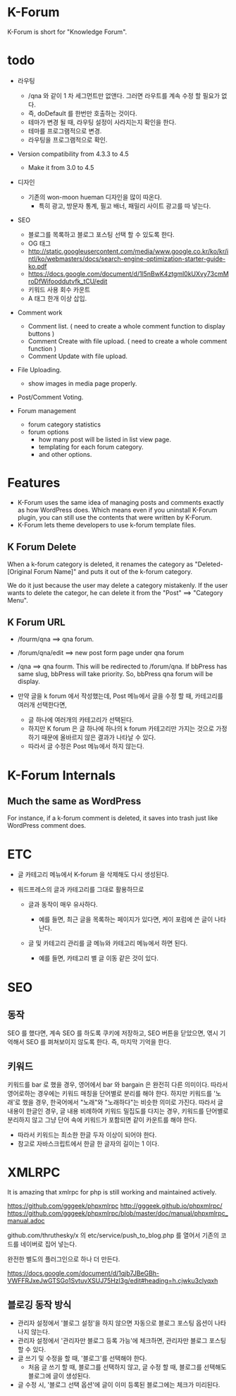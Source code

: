 # K-Forum

K-Forum is short for "Knowledge Forum".

# todo

* 라우팅
    * /qna 와 같이 1 차 세그먼트만 없앤다. 그러면 라우트를 계속 수정 할 필요가 없다.
    * 즉, doDefault 를 한번만 호출하는 것이다.
    * 테마가 변경 될 때, 라우팅 설정이 사라지는지 확인을 한다.
    * 테마를 프로그램적으로 변경.
    * 라우팅을 프로그램적으로 확인.

* Version compatibility from 4.3.3 to 4.5
    * Make it from 3.0 to 4.5

* 디자인
    * 기존의 won-moon hueman 디자인을 많이 따온다.
        * 특히 광고, 방문자 통계, 필고 배너, 패밀리 사이트 광고를 따 넣는다.
         
    
* SEO
    * 블로그를 목록하고 블로그 포스팅 선택 할 수 있도록 한다.
    * OG 태그
	* http://static.googleusercontent.com/media/www.google.co.kr/ko/kr/intl/ko/webmasters/docs/search-engine-optimization-starter-guide-ko.pdf
	* https://docs.google.com/document/d/1l5nBwK4ztgml0kUXvy73cmMroDfWifooddutvfk_tCU/edit
	* 키워드 사용 회수 카운트
	* A 태그 한개 이상 삽입.
	
	
	
	
* Comment work
	* Comment list. ( need to create a whole comment function to display buttons )
	* Comment Create with file upload. ( need to create a whole comment function ) 
	* Comment Update with file upload. 

* File Uploading.

    - show images in media page properly.

* Post/Comment Voting.

* Forum management
	* forum category statistics
	* forum options
		* how many post will be listed in list view page.
		* templating for each forum category.
		* and other options.
        



# Features

* K-Forum uses the same idea of managing posts and comments exactly as how WordPress does. Which means even if you uninstall K-Forum plugin, you can still use the contents that were written by K-Forum.
* K-Forum lets theme developers to use k-forum template files.  



 

## K Forum Delete

When a k-forum category is deleted, it renames the category as "Deleted-[Original Forum Name]" and puts it out of the k-forum category.

We do it just because the user may delete a category mistakenly. If the user wants to delete the categor, he can delete it from the "Post" ==> "Category Menu".


## K Forum URL

* /fourm/qna ==> qna forum.
* /forum/qna/edit ==> new post form page under qna forum
* /qna ==> qna fourm. This will be redirected to /forum/qna. If bbPress has same slug, bbPress will take priority. So, bbPress qna forum will be display.


* 만약 글을 k forum 에서 작성했는데, Post 메뉴에서 글을 수정 할 때, 카테고리를 여러개 선택한다면,

    - 글 하나에 여러개의 카테고리가 선택된다.
    - 하지만 K forum 은 글 하나에 하나의 k forum 카테고리만 가지는 것으로 가정하기 때문에 올바르지 않은 결과가 나타날 수 있다.
    - 따라서 글 수정은 Post 메뉴에서 하지 않는다.



# K-Forum Internals

## Much the same as WordPress

For instance, if a k-forum comment is deleted, it saves into trash just like WordPress comment does.




# ETC

* 글 카테고리 메뉴에서 K-forum 을 삭제해도 다시 생성된다.

* 워드프레스의 글과 카테고리를 그대로 활용하므로

    * 글과 동작이 매우 유사하다.
    
        * 예를 들면, 최근 글을 목록하는 페이지가 있다면, 케이 포럼에 쓴 글이 나타난다. 
     
    * 글 및 카테고리 관리를 글 메뉴와 카테고리 메뉴에서 하면 된다.
    
        * 예를 들면, 카테고리 별 글 이동 같은 것이 있다.



# SEO

## 동작

SEO 를 했다면, 계속 SEO 를 하도록 쿠키에 저장하고, SEO 버튼을 닫았으면, 엮시 기억해서 SEO 를 펴쳐보이지 않도록 한다. 즉, 마지막 기억을 한다.
 

## 키워드

키워드를 bar 로 했을 경우, 영어에서 bar 와 bargain 은 완전히 다른 의미이다.
따라서 영어로하는 경우에는 키워드 매칭을 단어별로 분리를 해야 한다.
하지만 키워드를 '노래'로 했을 경우, 한국어에서 "노래"와 "노래하다"는 비슷한 의미로 가진다.
따라서 글 내용이 한글인 경우, 글 내용 비례하여 키워드 밀집도를 다지는 경우, 키워드를 단어별로 분리하지 않고 그냥 단어 속에 키워드가 포함되면 같이 카운트를 해야 한다.
 * 따라서 키워드는 최소한 한글 두자 이상이 되어야 한다.
 * 참고로 자바스크립트에서 한글 한 글자의 길이는  1 이다.



# XMLRPC

It is amazing that xmlrpc for php is still working and maintained actively.

https://github.com/gggeek/phpxmlrpc
http://gggeek.github.io/phpxmlrpc/
https://github.com/gggeek/phpxmlrpc/blob/master/doc/manual/phpxmlrpc_manual.adoc

github.com/thruthesky/x 의 etc/service/push_to_blog.php 를 열어서 기존의 코드를 네이버로 집어 넣는다.

완전한 별도의 플러그인으로 하나 더 만든다.

https://docs.google.com/document/d/1qjb7JBeGBh-VWFFRJxeJwGTSGo1SvtuvXSUJ75Hzl3g/edit#heading=h.cjwku3clyqxh



## 블로깅 동작 방식

* 관리자 설정에서 '블로그 설정'을 하지 않으면 자동으로 블로그 포스팅 옵션이 나타나지 않는다.
* 관리자 설정에서 '관리자만 블로그 등록 가능'에 체크하면, 관리자만 블로그 포스팅 할 수 있다.
* 글 쓰기 및 수정을 할 때, '블로그'를 선택해야 한다.
    * 처음 글 쓰기 할 때, 블로그를 선택하지 않고, 글 수정 할 때, 블로그를 선택해도 블로그에 글이 생성된다.
* 글 수정 시, '블로그 선택 옵션'에 글이 이미 등록된 블로그에는 체크가 미리된다.

